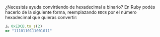 ¿Necesitás ayuda convirtiendo de hexadecimal a binario? En Ruby podés hacerlo de la siguiente forma, reemplazando `EDCB` por el número hexadecimal que quieras convertir:

```ruby
ム 0xEDCB.to_s(2)
=> "1110110111001011"
```